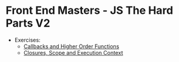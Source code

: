 # Front End Masters - JS The Hard Parts V2

- Exercises:
  - [Callbacks and Higher Order Functions](src/callbacks-and-higher-order-functions.ts)
  - [Closures, Scope and Execution Context](src/closures-scope-and-execution-context.ts)
